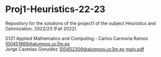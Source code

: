 # Proj1-Heuristics-22-23
Repository for the solutions of the project1 of the subject Heuristics and Optimization. 2022/23 (Fall 2022).

G121 Applied Mathematics and Computing  - 
Carlos Carmona Ramos 100451868@alumnos.uc3m.es  
Jorge Castelao González 100452309@alumnos.uc3m.es 
[main.pdf](https://github.com/ccarmona02/Proj1-Heuristics-22-23/files/9853989/main.pdf)
